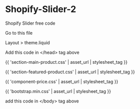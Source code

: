 # Shopify-Slider-2
Shopify Slider free code

Go to this file

Layout > theme.liquid

Add this code in &lt;/head> tag above

{{ 'section-main-product.css' | asset_url | stylesheet_tag }}

{{ 'section-featured-product.css' | asset_url | stylesheet_tag }}
            
{{ 'component-price.css' | asset_url | stylesheet_tag }}

{{ 'bootstrap.min.css' | asset_url | stylesheet_tag }}


add this code in &lt;/body> tag above

<script src="{{ 'product-form.js' | asset_url }}" defer="defer"></script>

<script src="{{ 'bootstrap.bundle.min.js' | asset_url }}"></script>

<script src="{{ 'popper.min.js' | asset_url }}"></script>

<script src="{{ 'bootstrap.min.js' | asset_url }}"></script>
